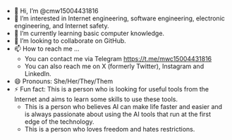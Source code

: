 - 👋 Hi, I’m @cmw15004431816
- 👀 I’m interested in Internet engineering, software engineering, electronic engineering, and Internet safety.
- 🌱 I’m currently learning basic computer knowledge.
- 💞️ I’m looking to collaborate on GitHub.
- 📫 How to reach me ...
  -    You can contact me via Telegram https://t.me/mwc15004431816
  -    You can also reach me on X (formerly Twitter), Instagram and LinkedIn.
- 😄 Pronouns: She/Her/They/Them
- ⚡ Fun fact: This is a person who is looking for useful tools from the Internet and aims to learn some skills to use these tools.
  -    This is a person who believes AI can make life faster and easier and is always passionate about using the AI tools that run at the first edge of the technology.
  -    This is a person who loves freedom and hates restrictions.

<!---
cmw15004431816/cmw15004431816 is a ✨ special ✨ repository because its `README.md` (this file) appears on your GitHub profile.
You can click the Preview link to take a look at your changes.
--->
